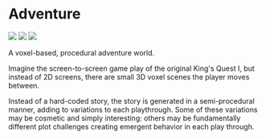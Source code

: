 # Adventure

![](https://img.shields.io/badge/status-placeholder-c00) 
![](https://img.shields.io/badge/version-v0.0.0-930)
[![](https://img.shields.io/badge/feedback-welcome!-1a1)](https://github.com/raiment-studios/monorepo/discussions)

A voxel-based, procedural adventure world.  

Imagine the screen-to-screen game play of the original King's Quest I, but instead of 2D screens, there are small 3D voxel scenes the player moves between.

Instead of a hard-coded story, the story is generated in a semi-procedural manner, adding to variations to each playthrough.  Some of these variations may be cosmetic and simply interesting: others may be fundamentally different plot challenges creating emergent behavior in each play through.

